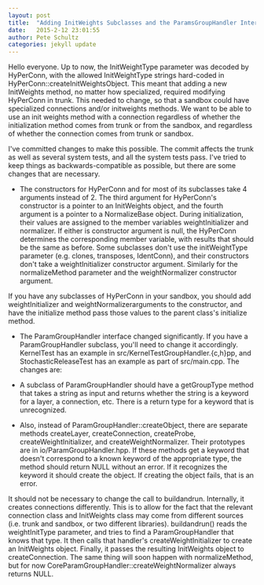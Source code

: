 ```yaml
---
layout: post
title:  "Adding InitWeights Subclasses and the ParamsGroupHandler Interface"
date:   2015-2-12 23:01:55
author: Pete Schultz
categories: jekyll update
---
```


Hello everyone.  Up to now, the InitWeightType parameter was decoded by HyPerConn, with the allowed InitWeightType strings hard-coded in HyPerConn::createInitWeightsObject.  This meant that adding a new InitWeights method, no matter how specialized, required modifying HyPerConn in trunk.  This needed to change, so that a sandbox could have specialized connections and/or initweights methods.  We want to be able to use an init weights method with a connection regardless of whether the initialization method comes from trunk or from the sandbox, and regardless of whether the connection comes from trunk or sandbox.

I've committed changes to make this possible.  The commit affects the trunk as well as several system tests, and all the system tests pass. I've tried to keep things as backwards-compatible as possible, but there are some changes that are necessary.

* The constructors for HyPerConn and for most of its subclasses take 4 arguments instead of 2.  The third argument for HyPerConn's constructor is a pointer to an InitWeights object, and the fourth argument is a pointer to a NormalizeBase object.  During initialization, their values are assigned to the member variables weightInitializer and normalizer.  If either is constructor argument is null, the HyPerConn determines the corresponding member variable, with results that should be the same as before.  Some subclasses don't use the initWeightType parameter (e.g. clones, transposes, IdentConn), and their constructors don't take a weightInitializer constructor argument.  Similarly for the normalizeMethod parameter and the weightNormalizer constructor argument.

If you have any subclasses of HyPerConn in your sandbox, you should add weightInitializer and weightNormalizerarguments to the constructor, and have the initialize method pass those values to the parent class's initialize method.

- The ParamGroupHandler interface changed significantly.  If you have a ParamGroupHandler subclass, you'll need to change it accordingly.  KernelTest has an example in src/KernelTestGroupHandler.{c,h}pp, and StochasticReleaseTest has an example as part of src/main.cpp.  The changes are:

- A subclass of ParamGroupHandler should have a getGroupType method that takes a string as input and returns whether the string is a keyword for a layer, a connection, etc.  There is a return type for a keyword that is unrecognized.

- Also, instead of ParamGroupHandler::createObject, there are separate methods createLayer, createConnection, createProbe, createWeightInitializer, and createWeightNormalizer.  Their prototypes are in io/ParamGroupHandler.hpp.  If these methods get a keyword that doesn't correspond to a known keyword of the appropriate type, the method should return NULL without an error.  If it recognizes the keyword it should create the object.  If creating the object fails, that is an error.

It should not be necessary to change the call to buildandrun.  Internally, it creates connections differently.  This is to allow for the fact that the relevant connection class and InitWeights class may come from different sources (i.e. trunk and sandbox, or two different libraries).  buildandrun() reads the weightInitType parameter, and tries to find a ParamGroupHandler that knows that type.  It then calls that handler's createWeightInitializer to create an InitWeights object.  Finally, it passes the resulting InitWeights object to createConnection.  The same thing will soon happen with normalizeMethod, but for now CoreParamGroupHandler::createWeightNormalizer always returns NULL.


